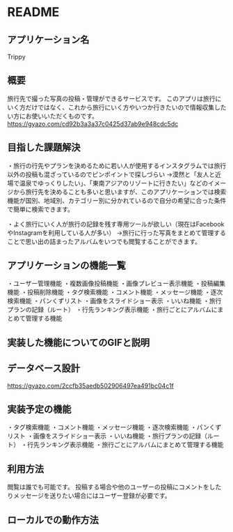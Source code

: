 # README

## アプリケーション名
Trippy

## 概要
旅行先で撮った写真の投稿・管理ができるサービスです。
このアプリは旅行にいく方だけではなく、これから旅行にいく方やいつか行きたいので情報収集したい方にお使いいただくものです。
https://gyazo.com/cd92b3a3a37c0425d37ab9e948cdc5dc

## 目指した課題解決
・旅行の行先やプランを決めるために若い人が使用するインスタグラムでは旅行以外の投稿も混ざっているのでピンポイントで探しづらい
→漠然と「友人と近場で温泉でゆっくりしたい」、「東南アジアのリゾートに行きたい」などのイメージから旅行先を決めることも多いと思いますが、このアプリケーションでは検索機能が国別、地域別、カテゴリー別に分かれているので自分の希望に合った条件で簡単に検索できます。

・よく旅行にいく人が旅行の記録を残す専用ツールが欲しい（現在はFacebookやInstagramを利用している人が多い）
→旅行に行った写真をまとめて管理することで思い出の詰まったアルバムをいつでも閲覧することができます。

## アプリケーションの機能一覧
・ユーザー管理機能
・複数画像投稿機能
・画像プレビュー表示機能
・投稿編集機能
・投稿削除機能
・タグ検索機能
・コメント機能
・メッセージ機能
・逐次検索機能
・パンくずリスト
・画像をスライドショー表示
・いいね機能
・旅行プランの記録（ルート）
・行先ランキング表示機能
・旅行ごとにアルバムにまとめて管理する機能

## 実装した機能についてのGIFと説明

## データベース設計
https://gyazo.com/2ccfb35aedb502906497ea491bc04c1f

## 実装予定の機能
・タグ検索機能
・コメント機能
・メッセージ機能
・逐次検索機能
・パンくずリスト
・画像をスライドショー表示
・いいね機能
・旅行プランの記録（ルート）
・行先ランキング表示機能
・旅行ごとにアルバムにまとめて管理する機能

## 利用方法
閲覧は誰でも可能です。
投稿する場合や他のユーザーの投稿にコメントをしたりメッセージを送りたい場合にはユーザー登録が必要です。

## ローカルでの動作方法

